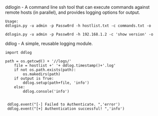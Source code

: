 ddlogin - A command line ssh tool that can execute commands against remote hosts (in parallel), and provides logging options for output.   
```
Usage:
ddlogin.py -u admin -p Passw0rd -h hostlist.txt -c commands.txt -o

ddlogin.py -u admin -p Passw0rd -h 192.168.1.2 -c 'show version' -o
```
ddlog - A simple, reusable logging module.   

```
import ddlog

path = os.getcwd() + '//logs/'
    file = hostlist +' '+ ddlog.timestamp()+'.log'
    if not os.path.exists(path):
        os.makedirs(path)
    if output is True:
        ddlog.setup(path+file, 'info')
    else:
        ddlog.console('info')

 
 ddlog.event("[-] Failed to Authenticate. ",'error')
 ddlog.event("[+] Authentication successful! ",'info')
```